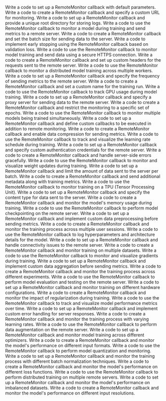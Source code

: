 Write a code to set up a RemoteMonitor callback with default parameters.
Write a code to create a RemoteMonitor callback and specify a custom URL for monitoring.
Write a code to set up a RemoteMonitor callback and provide a unique root directory for storing logs.
Write a code to use the RemoteMonitor callback to monitor a model during training and send metrics to a remote server.
Write a code to create a RemoteMonitor callback and set the batch size for sending data to the server.
Write a code to implement early stopping using the RemoteMonitor callback based on validation loss.
Write a code to use the RemoteMonitor callback to monitor model training and send data using a secure HTTPS connection.
Write a code to create a RemoteMonitor callback and set up custom headers for the requests sent to the remote server.
Write a code to use the RemoteMonitor callback to monitor a distributed model training across multiple workers.
Write a code to set up a RemoteMonitor callback and specify the frequency of sending metrics to the remote server.
Write a code to create a RemoteMonitor callback and set a custom name for the training run.
Write a code to use the RemoteMonitor callback to track GPU usage during model training.
Write a code to set up a RemoteMonitor callback and specify a proxy server for sending data to the remote server.
Write a code to create a RemoteMonitor callback and restrict the monitoring to a specific set of epochs.
Write a code to use the RemoteMonitor callback to monitor multiple models being trained simultaneously.
Write a code to set up a RemoteMonitor callback and define custom callbacks to be executed in addition to remote monitoring.
Write a code to create a RemoteMonitor callback and enable data compression for sending metrics.
Write a code to use the RemoteMonitor callback to track and visualize the learning rate schedule during training.
Write a code to set up a RemoteMonitor callback and specify custom authentication credentials for the remote server.
Write a code to create a RemoteMonitor callback and handle server-side errors gracefully.
Write a code to use the RemoteMonitor callback to monitor and visualize weight updates during training.
Write a code to set up a RemoteMonitor callback and limit the amount of data sent to the server per batch.
Write a code to create a RemoteMonitor callback and send additional metadata along with training metrics.
Write a code to use the RemoteMonitor callback to monitor training on a TPU (Tensor Processing Unit).
Write a code to set up a RemoteMonitor callback and specify the content type for data sent to the server.
Write a code to create a RemoteMonitor callback and monitor the model's memory usage during training.
Write a code to use the RemoteMonitor callback to perform model checkpointing on the remote server.
Write a code to set up a RemoteMonitor callback and implement custom data preprocessing before sending metrics.
Write a code to create a RemoteMonitor callback and monitor the training process across multiple user sessions.
Write a code to use the RemoteMonitor callback to log hyperparameters and architecture details for the model.
Write a code to set up a RemoteMonitor callback and handle connectivity issues to the remote server.
Write a code to create a RemoteMonitor callback and monitor training on multiple datasets.
Write a code to use the RemoteMonitor callback to monitor and visualize gradients during training.
Write a code to set up a RemoteMonitor callback and implement custom data aggregation before sending metrics.
Write a code to create a RemoteMonitor callback and monitor the training process across different experiments.
Write a code to use the RemoteMonitor callback to perform model evaluation and testing on the remote server.
Write a code to set up a RemoteMonitor callback and monitor training on different hardware configurations.
Write a code to create a RemoteMonitor callback and monitor the impact of regularization during training.
Write a code to use the RemoteMonitor callback to track and visualize model performance metrics over time.
Write a code to set up a RemoteMonitor callback and implement custom error handling for server responses.
Write a code to create a RemoteMonitor callback and monitor the training process with varying learning rates.
Write a code to use the RemoteMonitor callback to perform data augmentation on the remote server.
Write a code to set up a RemoteMonitor callback and monitor model training across different optimizers.
Write a code to create a RemoteMonitor callback and monitor the model's performance on different input formats.
Write a code to use the RemoteMonitor callback to perform model quantization and monitoring.
Write a code to set up a RemoteMonitor callback and monitor the training process with different batch normalization techniques.
Write a code to create a RemoteMonitor callback and monitor the model's performance on different loss functions.
Write a code to use the RemoteMonitor callback to perform distributed training on multiple remote servers.
Write a code to set up a RemoteMonitor callback and monitor the model's performance on imbalanced datasets.
Write a code to create a RemoteMonitor callback and monitor the model's performance on different input resolutions.